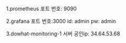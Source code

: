 
1.prometheus
포트 번호: 9090

2.grafana
포트 번호:3000 
id: admin
pw: admin

3.dowhat-monitoring-1 서버 
공인ip: 34.64.53.68

